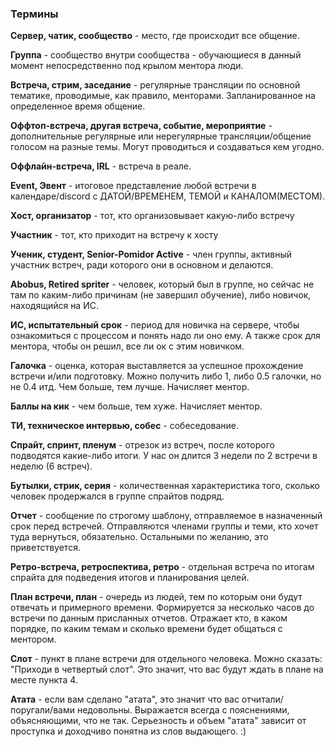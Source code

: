 ### Термины
**Сервер, чатик, сообщество** - место, где происходит все общение.

**Группа** - сообщество внутри сообщества - обучающиеся в данный момент непосредственно под крылом ментора люди.

**Встреча, стрим, заседание** - регулярные трансляции по основной тематике, проводимые, как правило, менторами. Запланированное на определенное время общение.

**Оффтоп-встреча, другая встреча, событие, мероприятие** - дополнительные регулярные или нерегулярные
трансляции/общение голосом на разные темы. Могут проводиться и создаваться кем угодно.

**Оффлайн-встреча, IRL** - встреча в реале.

**Event, Эвент** - итоговое представление любой встречи в календаре/discord с ДАТОЙ/ВРЕМЕНЕМ, ТЕМОЙ и КАНАЛОМ(МЕСТОМ).

**Хост, организатор** - тот, кто организовывает какую-либо встречу

**Участник** - тот, кто приходит на встречу к хосту

**Ученик, студент, Senior-Pomidor Active** - член группы, активный участник встреч, ради которого они в основном и делаются.

**Abobus, Retired spriter** - человек, который был в группе, но сейчас не там по каким-либо причинам (не завершил обучение), либо новичок, находящийся на ИС.

**ИС, испытательный срок** - период для новичка на сервере, чтобы ознакомиться с процессом и понять надо ли оно ему. А также срок для ментора, чтобы он решил, все ли ок с этим новичком.

**Галочка** - оценка, которая выставляется за успешное прохождение встречи и/или подготовку.
Можно получить либо 1, либо 0.5 галочки, но не 0.4 итд. Чем больше, тем лучше. Начисляет ментор.

**Баллы на кик** - чем больше, тем хуже. Начисляет ментор.

**ТИ, техническое интервью, собес** - собеседование.

**Спрайт, спринт, пленум** - отрезок из встреч, после которого подводятся какие-либо итоги. У нас он длится 3 недели по 2 встречи в неделю (6 встреч).

**Бутылки, стрик, серия** - количественная характеристика того, сколько человек продержался в группе спрайтов подряд.

**Отчет** - сообщение по строгому шаблону, отправляемое в назначенный срок перед встречей. Отправляются членами группы и теми, кто хочет туда вернуться, обязательно. Остальными по желанию, это приветствуется.

**Ретро-встреча, ретроспектива, ретро** - отдельная встреча по итогам спрайта для подведения итогов и планирования целей.

**План встречи, план** - очередь из людей, тем по которым они будут отвечать и примерного времени. Формируется за несколько часов до встречи по данным присланных отчетов. Отражает кто, в каком порядке, по каким темам и сколько времени будет общаться с ментором.

**Слот** - пункт в плане встречи для отдельного человека. Можно сказать: "Приходи в четвертый слот". Это значит, что вас будут ждать в плане на месте пункта 4.

**Атата** - если вам сделано "атата", это значит что вас отчитали/поругали/вами недовольны. Выражается всегда с пояснениями, объясняющими, что не так. Серьезность и объем "атата" зависит от проступка и доходчиво понятна из слов выдающего. :)
